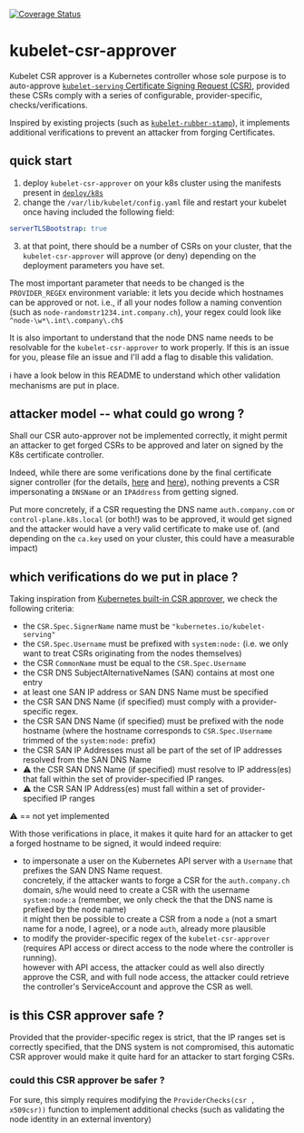 [![Coverage Status](https://coveralls.io/repos/github/postfinance/kubelet-csr-approver/badge.svg?branch=main)](https://coveralls.io/github/postfinance/kubelet-csr-approver?branch=main)
# kubelet-csr-approver

Kubelet CSR approver is a Kubernetes controller whose sole purpose is to auto-approve [`kubelet-serving`
Certificate Signing Request (CSR)](https://kubernetes.io/docs/tasks/administer-cluster/kubeadm/kubeadm-certs/#kubelet-serving-certs),
provided these CSRs comply with a series of configurable, provider-specific, checks/verifications.  

Inspired by existing projects (such as [`kubelet-rubber-stamp`](https://github.com/kontena/kubelet-rubber-stamp)), 
it implements additional verifications to prevent an attacker from forging Certificates.

## quick start

1. deploy `kubelet-csr-approver` on your k8s cluster using the manifests present in [`deploy/k8s`](deploy/k8s)
2. change the `/var/lib/kubelet/config.yaml` file and restart your kubelet once having included the following field:
```yaml
serverTLSBootstrap: true
```
3. at that point, there should be a number of CSRs on your cluster, that the `kubelet-csr-approver` will approve (or deny) depending on the deployment parameters you have set.

The most important parameter that needs to be changed is the `PROVIDER_REGEX` environment variable: it lets you
decide which hostnames can be approved or not. i.e., if all your nodes follow a naming convention
(such as `node-randomstr1234.int.company.ch`), your regex could look like `^node-\w*\.int\.company\.ch$`

It is also important to understand that the node DNS name needs to be resolvable for the `kubelet-csr-approver` to work properly.
If this is an issue for you, please file an issue and I'll add a flag to disable this validation.

ℹ have a look below in this README to understand which other validation mechanisms are put in place.

## attacker model -- what could go wrong ?

Shall our CSR auto-approver not be implemented correctly, it might permit an attacker to get forged CSRs to be 
approved and later on signed by the K8s certificate controller.

Indeed, while there are some verifications done by the final certificate signer controller (for the details, [here](https://github.com/kubernetes/kubernetes/blob/v1.22.2/pkg/controller/certificates/signer/signer.go#L253-L258) and [here](https://github.com/kubernetes/kubernetes/blob/v1.22.2/pkg/apis/certificates/helpers.go#L62-L88)), nothing prevents a CSR impersonating a `DNSName` or an `IPAddress` from getting signed.

Put more concretely, if a CSR requesting the DNS name `auth.company.com` or `control-plane.k8s.local` (or both!) was to be approved, it would get signed and the attacker would have a very valid certificate to make use of. (and depending on the `ca.key` used on your cluster, this could have a measurable impact)

## which verifications do we put in place ?

Taking inspiration from [Kubernetes built-in CSR approver](https://github.com/kubernetes/kubernetes/blob/v1.22.2/pkg/controller/certificates/approver/sarapprove.go), we check the following criteria:

- the `CSR.Spec.SignerName` name must be `"kubernetes.io/kubelet-serving"`
- the `CSR.Spec.Username` must be prefixed with `system:node:` (i.e. we only want to treat CSRs originating from the nodes themselves)
- the CSR `CommonName` must be equal to the `CSR.Spec.Username`
- the CSR DNS SubjectAlternativeNames (SAN) contains at most one entry
- at least one SAN IP address or SAN DNS Name must be specified
- the CSR SAN DNS Name (if specified) must comply with a provider-specific regex.
- the CSR SAN DNS Name (if specified) must be prefixed with the node hostname (where the hostname corresponds to `CSR.Spec.Username` trimmed of the `system:node:` prefix)
- the CSR SAN IP Addresses must all be part of the set of IP addresses resolved from the SAN DNS Name
- ⚠ the CSR SAN DNS Name (if specified) must resolve to IP address(es) that fall within the set of provider-specified IP ranges.
- ⚠ the CSR SAN IP Address(es) must fall within a set of provider-specified IP ranges

⚠ == not yet implemented

With those verifications in place, it makes it quite hard for an attacker to get a forged hostname to be signed, it would indeed require:

- to impersonate a user on the Kubernetes API server with a `Username` that prefixes the SAN DNS Name request. \
concretely, if the attacker wants to forge a CSR for the `auth.company.ch` domain, 
s/he would need to create a CSR with the username `system:node:a` 
(remember, we only check the that the DNS name is prefixed by the node name) \
it might then be possible to create a CSR from a node `a` (not a smart name for a node, I agree), or a node `auth`, already more plausible
- to modify the provider-specific regex of the `kubelet-csr-approver` (requires API access or direct access to the node where the controller is running). \
however with API access, the attacker could as well also directly approve the CSR, and with full node access, the attacker could retrieve the controller's ServiceAccount and approve the CSR as well.

## is this CSR approver safe ?

Provided that the provider-specific regex is strict, that the IP ranges    set is correctly specified, that the DNS system is not compromised, this automatic CSR approver would make it quite hard for an attacker to start forging CSRs.

### could this CSR approver be safer ?

For sure, this simply requires modifying the `ProviderChecks(csr , x509csr))` function to implement additional checks (such as validating the node identity in an external inventory)

